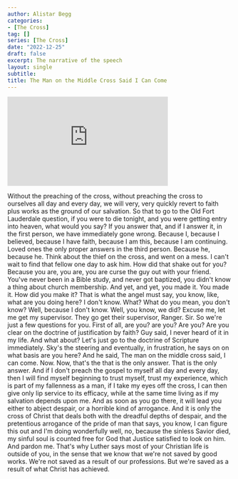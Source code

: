 ```yaml
---
author: Alistar Begg
categories:
- [The Cross]
tag: []
series: [The Cross]
date: "2022-12-25"
draft: false
excerpt: The narrative of the speech
layout: single
subtitle: 
title: The Man on the Middle Cross Said I Can Come
---
```


<iframe width="360" height="200" src="https://www.youtube.com/embed/xk9wgJBoEd8" title="The Man on the Middle Cross Said I Can Come | Alistair Begg" frameborder="0" allow="accelerometer; autoplay; clipboard-write; encrypted-media; gyroscope; picture-in-picture" allowfullscreen></iframe>

Without the preaching of the cross, without preaching the cross to ourselves all day and every day, we will very, very quickly revert to faith plus works as the ground of our salvation. So that to go to the Old Fort Lauderdale question, if you were to die tonight, and you were getting entry into heaven, what would you say? If you answer that, and if I answer it, in the first person, we have immediately gone wrong. Because I, because I believed, because I have faith, because I am this, because I am continuing. Loved ones the only proper answers in the third person. Because he, because he. Think about the thief on the cross, and went on a mess. I can't wait to find that fellow one day to ask him. How did that shake out for you? Because you are, you are, you are curse the guy out with your friend. You've never been in a Bible study, and never got baptized, you didn't know a thing about church membership. And yet, and yet, you made it. You made it. How did you make it? That is what the angel must say, you know, like, what are you doing here? I don't know. What? What do you mean, you don't know? Well, because I don't know. Well, you know, we did? Excuse me, let me get my supervisor. They go get their supervisor, Ranger. Sir. So we're just a few questions for you. First of all, are you? are you? Are you? Are you clear on the doctrine of justification by faith? Guy said, I never heard of it in my life. And what about? Let's just go to the doctrine of Scripture immediately. Sky's the steering and eventually, in frustration, he says on on what basis are you here? And he said, The man on the middle cross said, I can come. Now. Now, that's the that is the only answer. That is the only answer. And if I don't preach the gospel to myself all day and every day, then I will find myself beginning to trust myself, trust my experience, which is part of my fallenness as a man, if I take my eyes off the cross, I can then give only lip service to its efficacy, while at the same time living as if my salvation depends upon me. And as soon as you go there, it will lead you either to abject despair, or a horrible kind of arrogance. And it is only the cross of Christ that deals both with the dreadful depths of despair, and the pretentious arrogance of the pride of man that says, you know, I can figure this out and I'm doing wonderfully well, no, because the sinless Savior died, my sinful soul is counted free for God that Justice satisfied to look on him. And pardon me. That's why Luther says most of your Christian life is outside of you, in the sense that we know that we're not saved by good works. We're not saved as a result of our professions. But we're saved as a result of what Christ has achieved.